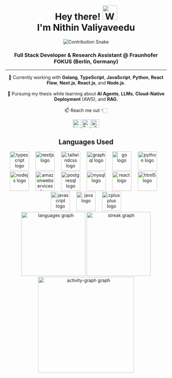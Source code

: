 
<h1 align="center">Hey there! <img src="https://raw.githubusercontent.com/nixin72/nixin72/master/wave.gif" 
         alt="Waving hand animated gif"
         height="45"
         width="45" /><br/>
         I'm Nithin Valiyaveedu</h1>
         <!-- Contribution Snake -->
<p align="center">
  <img src="https://raw.githubusercontent.com/Nithin-Valiyaveedu/git-display/master/download.svg" alt="Contribution Snake" />
</p>

<h3 align="center">
  Full Stack Developer & Research Assistant @ Fraunhofer FOKUS (Berlin, Germany)
</h3>

---

<p align="center">
  🔭 Currently working with <strong>Golang</strong>, <strong>TypeScript</strong>, <strong>JavaScript</strong>, 
  <strong>Python</strong>, <strong>React Flow</strong>, <strong>Next.js</strong>, <strong>React.js</strong>, and <strong>Node.js</strong>.<br><br>
  🌱 Pursuing my thesis while learning about <strong>AI Agents</strong>, <strong>LLMs</strong>, 
  <strong>Cloud-Native Deployment</strong> (AWS), and <strong>RAG</strong>.<br><br>
  📫 Reach me out 👇🏻
</p>

<div align="center">
  <a href="https://www.linkedin.com/in/nithin-valiyaveedu/" target="_blank">
    <img src="https://img.shields.io/static/v1?message=LinkedIn&logo=linkedin&label=&color=0077B5&logoColor=white&labelColor=&style=for-the-badge" height="25" alt="LinkedIn logo" />
  </a>
  <a href="https://x.com/Nithin_V1998" target="_blank">
    <img src="https://img.shields.io/static/v1?message=Twitter&logo=twitter&label=&color=1DA1F2&logoColor=white&labelColor=&style=for-the-badge" height="25" alt="Twitter logo" />
  </a>
  <a href="mailto:nithinvaliya@gmail.com" target="_blank">
    <img src="https://img.shields.io/static/v1?message=Gmail&logo=gmail&label=&color=D14836&logoColor=white&labelColor=&style=for-the-badge" height="25" alt="Gmail logo" />
  </a>
</div>

<h2 align="center">Languages Used</h2>
<div align="center">
  <img src="https://skillicons.dev/icons?i=ts" height="60" alt="typescript logo"  />
  <img width="12" />
  <img src="https://skillicons.dev/icons?i=nextjs" height="60" alt="nextjs logo"  />
  <img width="12" />
  <img src="https://skillicons.dev/icons?i=tailwind" height="60" alt="tailwindcss logo"  />
  <img width="12" />
  <img src="https://skillicons.dev/icons?i=graphql" height="60" alt="graphql logo"  />
  <img width="12" />
  <img src="https://skillicons.dev/icons?i=go" height="60" alt="go logo"  />
  <img width="12" />
  <img src="https://skillicons.dev/icons?i=py" height="60" alt="python logo"  />
  <img width="12" />
  <img src="https://cdn.jsdelivr.net/gh/devicons/devicon/icons/nodejs/nodejs-original.svg" height="60" alt="nodejs logo"  />
  <img width="12" />
  <img src="https://skillicons.dev/icons?i=aws" height="60" alt="amazonwebservices logo"  />
  <img width="12" />
  <img src="https://cdn.jsdelivr.net/gh/devicons/devicon/icons/postgresql/postgresql-original.svg" height="60" alt="postgresql logo"  />
  <img width="12" />
  <img src="https://skillicons.dev/icons?i=mysql" height="60" alt="mysql logo"  />
  <img width="12" />
  <img src="https://skillicons.dev/icons?i=react" height="60" alt="react logo"  />
  <img width="12" />
  <img src="https://skillicons.dev/icons?i=html" height="60" alt="html5 logo"  />
  <img width="12" />
  <img src="https://cdn.simpleicons.org/javascript/F7DF1E" height="60" alt="javascript logo"  />
  <img width="12" />
  <img src="https://skillicons.dev/icons?i=java" height="60" alt="java logo"  />
  <img width="12" />
  <img src="https://skillicons.dev/icons?i=cpp" height="60" alt="cplusplus logo"  />
</div>


<div align="center">
  <img src="https://github-readme-stats.vercel.app/api/top-langs?username=Nithin-Valiyaveedu&locale=en&hide_title=false&layout=compact&card_width=320&langs_count=8&theme=github_dark&hide_border=true&order=2&custom_title=Top%20Programming%20Languages" height="200" alt="languages graph"  />
  <img src="https://streak-stats.demolab.com?user=Nithin-Valiyaveedu&locale=en&mode=daily&theme=github_dark&hide_border=true&border_radius=5&order=3" height="200" alt="streak graph"  />
  <img src="https://github-readme-activity-graph.vercel.app/graph?username=Nithin-Valiyaveedu&radius=16&theme=github-dark&area=true&order=5&custom_title=My%20Contribution%20Graph" height="300" alt="activity-graph graph"  />
</div>

###
